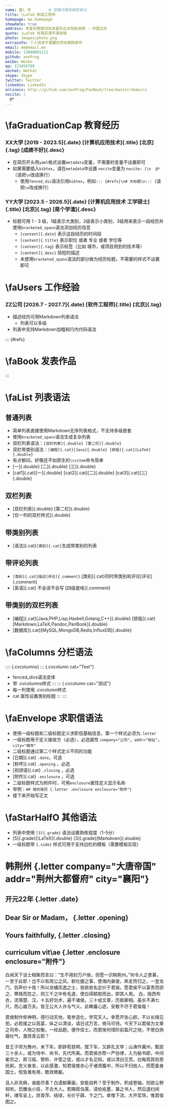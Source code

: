```yaml
---
name: 盘\ 书        # 空格可用反斜杠转义
title: \LaTeX 排版工程师
homepage: me.homepage
showdate: true
address: 本星系群银河系本星际云太阳系地球 - 中国北京
quote: \LaTeX 写简历漂不漂亮呀
photo: images/photo.png
extrainfo: 个人信息不需要的项目删除即可
email: me@email.me
mobile: 13000001111
github: annProg
weibo: Weibo
qq: 123456789
wechat: WeChat
skype: Skype
twitter: Twitter
linkedin: LinkedIn
onlinecv: http://github.com/annProg/PanBook/tree/master/demo/cv
nocite: |
  @*
...
```



# \faGraduationCap 教育经历

### XX大学 [2019 - 2023.5]{.date}  [计算机应用技术]{.title}  [北京]{.tag}  [成绩不好]{.desc}

- 在简历开头用`yaml`格式设置`metadata`变量，不需要的变量不设置即可
- 如果需要插入`bibtex`，请在`metadata`中设置 `nocite`变量为 `nocite: |\n  @*`（请把`\n`改成换行）
  - 使用`fenced_div`语法引用`bibtex`，例如`::: {#refs}\n# 大标题\n:::`（请把`\n`改成换行）

### YY大学 [2023.5 - 2026.5]{.date} [计算机应用技术 工学硕士]{.title}   [北京]{.tag}  [是个学渣]{.desc}

- 标题可用 1 - 3 级，1级表示大类别，2级表示小类别，3级用来表示一段经历并使用`bracketed_spans`语法添加经历信息
  - `[content]{.date}` 表示这段经历的时间段
  - `[content]{.title}` 表示职位 或者 专业 或者 学位等
  - `[content]{.tag}` 表示标签（比如 城市，或项目用到的技术等）
  - `[content]{.desc}` 简短的描述
  - 未使用`bracketed_spans`语法的部分做为经历标题，不需要的样式不设置即可

# \faUsers 工作经验

### ZZ公司 [2026.7 - 2027.7]{.date}  [软件工程师]{.title}  [北京]{.tag}

- 描述经历可用Markdown列表语法
  - 列表可以多级
- 列表中支持Markdown加粗和行内代码语法

::: {#refs}
# \faBook 发表作品
:::

# \faList 列表语法
	  
## 普通列表

- 简单列表直接使用Markdown无序列表格式，不支持多级嵌套
- 使用`bracketed_spans`语法生成复杂列表
- 双栏列表语法：`[双栏列表]{.double} [第二栏]{.double}`
- 双栏带类别语法：`[编程]{.cat}[Java]{.double} [排版]{.cat}[LaTeX]{.double}`
- 有点郁闷，好像还不如原生的`\cvitem`命令简单
- [一]{.double} [二]{.double} [三]{.double}
- [cat1]{.cat}[一]{.double} [cat2]{.cat}[二]{.double} [cat3]{.cat}[三]{.double}

## 双栏列表

- [双栏列表]{.double} [第二栏]{.double}
- [仅一列的双栏样式]{.double}

## 带类别列表
- [语法]{.cat}`[类别]{.cat}`生成带类别的列表

## 带评论列表

- `[类别]{.cat}描述[评论]{.comment}` [类别]{.cat}同时带类别和评论[评论]{.comment}
- [英语]{.cat} 不会读不会写 [四级是啥]{.comment}

## 带类别的双栏列表

- [编程]{.cat}[Java,PHP,Lisp,Haskell,Golang,C++]{.double} [排版]{.cat}[Markdown,LaTeX,Pandoc,PanBook]{.double}
- [数据库]{.cat}[MySQL,MongoDB,Redis,InfluxDB]{.double}

# \faColumns 分栏语法

:::: {.cvcolumns}
::: {.cvcolumn cat="Test"}
- fenced_divs语法变体
- 带 .cvcolumns样式
:::
::: {.cvcolumn cat="测试"}
- 每一列使用 .cvcolumn样式
- cat 属性设置类别标题
:::
::::

# \faEnvelope 求职信语法

- 使用一级标题和二级标题定义求职信基础信息，第一个样式必须为`.letter`
- 一级标题用于定义接收方（必选），必选属性 `company="公司"`，`addr="地址"`，`city="城市"`
- 二级标题通过第二个样式定义不同的功能
- [日期]{.cat}  `.date`，可选
- [称呼]{.cat} `.opening` ，必选
- [祝颂语]{.cat} `.closing` ，必选
- [附件]{.cat} `.enclosure` ，可选
- 二级标题样式为附件时，可用`enclosure`属性定义显示名称
- 举例：`## 我的简历 {.letter .enclosure enclosure="附件"}`
- 接下来开始写正文

# \faStarHalfO 其他语法

- 列表中使用 `[3]{.grade}` 语法设置熟练程度（1-5分）
- [5]{.grade}[\LaTeX]{.double}  [3]{.grade}[Markdown]{.double}
- 一级标题带 `{.side}` 样式可用于支持边栏的模板（需要模板实现）

# 韩荆州 {.letter company="大唐帝国" addr="荆州大都督府" city="襄阳"}
## 开元22年 {.letter .date}
## Dear Sir or Madam， {.letter .opening}
## Yours faithfully, {.letter .closing}
## curriculum vit\ae {.letter .enclosure enclosure="附件"}


白闻天下谈士相聚而言曰：“生不用封万户侯，但愿一识韩荆州。”何令人之景慕，一至于此耶！岂不以有周公之风，躬吐握之事，使海内豪俊，奔走而归之，一登龙门，则声价十倍！所以龙蟠凤逸之士，皆欲收名定价于君侯。愿君侯不以富贵而骄之、寒贱而忽之，则三千之中有毛遂，使白得颖脱而出，即其人焉。
白，陇西布衣，流落楚、汉。十五好剑术，遍干诸侯。三十成文章，历抵卿相。虽长不满七尺，而心雄万夫。皆王公大人许与气义。此畴曩心迹，安敢不尽于君侯哉！


君侯制作侔神明，德行动天地，笔参造化，学究天人。幸愿开张心颜，不以长揖见拒。必若接之以高宴，纵之以清谈，请日试万言，倚马可待。今天下以君侯为文章之司命，人物之权衡，一经品题，便作佳士。而君侯何惜阶前盈尺之地，不使白扬眉吐气，激昂青云耶？


昔王子师为豫州，未下车，即辟荀慈明，既下车，又辟孔文举；山涛作冀州，甄拔三十余人，或为侍中、尚书，先代所美。而君侯亦荐一严协律，入为秘书郎，中间崔宗之、房习祖、黎昕、许莹之徒，或以才名见知，或以清白见赏。白每观其衔恩抚躬，忠义奋发，以此感激，知君侯推赤心于诸贤腹中，所以不归他人，而愿委身国士。傥急难有用，敢效微躯。


且人非尧舜，谁能尽善？白谟猷筹画，安能自矜？至于制作，积成卷轴，则欲尘秽视听。恐雕虫小技，不合大人。若赐观刍荛，请给纸墨，兼之书人，然后退扫闲轩，缮写呈上。庶青萍、结绿，长价于薛、卞之门。幸惟下流，大开奖饰，惟君侯图之。